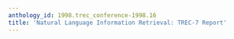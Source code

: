 ```yaml
---
anthology_id: 1998.trec_conference-1998.16
title: 'Natural Language Information Retrieval: TREC-7 Report'
---
```

